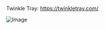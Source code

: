 Twinkle Tray: https://twinkletray.com/

![Image](https://github.com/user-attachments/assets/44cedb84-bda3-4cd8-8228-17cc61c0fdf7)